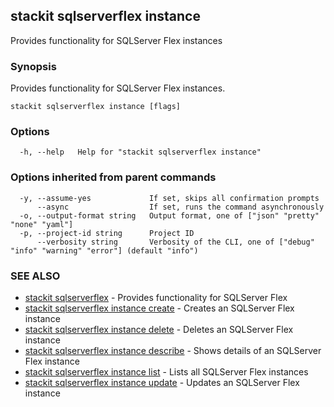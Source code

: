 ## stackit sqlserverflex instance

Provides functionality for SQLServer Flex instances

### Synopsis

Provides functionality for SQLServer Flex instances.

```
stackit sqlserverflex instance [flags]
```

### Options

```
  -h, --help   Help for "stackit sqlserverflex instance"
```

### Options inherited from parent commands

```
  -y, --assume-yes             If set, skips all confirmation prompts
      --async                  If set, runs the command asynchronously
  -o, --output-format string   Output format, one of ["json" "pretty" "none" "yaml"]
  -p, --project-id string      Project ID
      --verbosity string       Verbosity of the CLI, one of ["debug" "info" "warning" "error"] (default "info")
```

### SEE ALSO

* [stackit sqlserverflex](./stackit_sqlserverflex.md)	 - Provides functionality for SQLServer Flex
* [stackit sqlserverflex instance create](./stackit_sqlserverflex_instance_create.md)	 - Creates an SQLServer Flex instance
* [stackit sqlserverflex instance delete](./stackit_sqlserverflex_instance_delete.md)	 - Deletes an SQLServer Flex instance
* [stackit sqlserverflex instance describe](./stackit_sqlserverflex_instance_describe.md)	 - Shows details  of an SQLServer Flex instance
* [stackit sqlserverflex instance list](./stackit_sqlserverflex_instance_list.md)	 - Lists all SQLServer Flex instances
* [stackit sqlserverflex instance update](./stackit_sqlserverflex_instance_update.md)	 - Updates an SQLServer Flex instance

